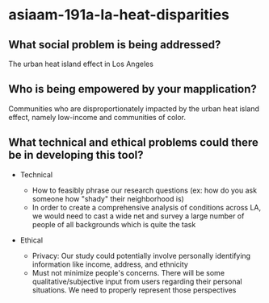 # asiaam-191a-la-heat-disparities

## What social problem is being addressed?
The urban heat island effect in Los Angeles

## Who is being empowered by your mapplication?
Communities who are disproportionately impacted by the urban heat island effect, namely low-income and communities of color.

## What technical and ethical problems could there be in developing this tool?
- Technical
    - How to feasibly phrase our research questions (ex: how do you ask someone how "shady" their neighborhood is) 
    - In order to create a comprehensive analysis of conditions across LA, we would need to cast a wide net and survey a large number of people of all backgrounds   which is quite the task

- Ethical 
    - Privacy: Our study could potentially involve personally identifying information like income, address, and ethnicity
    - Must not minimize people's concerns. There will be some qualitative/subjective input from users regarding their personal situations. We need to properly represent those perspectives 
